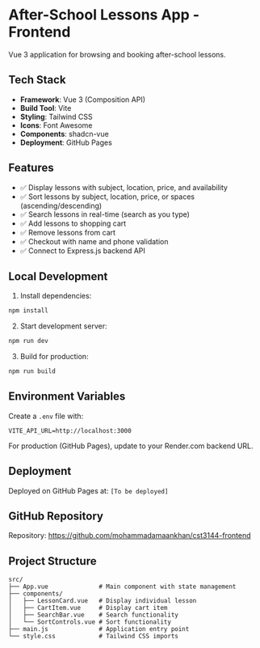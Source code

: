 # After-School Lessons App - Frontend

Vue 3 application for browsing and booking after-school lessons.

## Tech Stack

- **Framework**: Vue 3 (Composition API)
- **Build Tool**: Vite
- **Styling**: Tailwind CSS
- **Icons**: Font Awesome
- **Components**: shadcn-vue
- **Deployment**: GitHub Pages

## Features

- ✅ Display lessons with subject, location, price, and availability
- ✅ Sort lessons by subject, location, price, or spaces (ascending/descending)
- ✅ Search lessons in real-time (search as you type)
- ✅ Add lessons to shopping cart
- ✅ Remove lessons from cart
- ✅ Checkout with name and phone validation
- ✅ Connect to Express.js backend API

## Local Development

1. Install dependencies:
```bash
npm install
```

2. Start development server:
```bash
npm run dev
```

3. Build for production:
```bash
npm run build
```

## Environment Variables

Create a `.env` file with:
```
VITE_API_URL=http://localhost:3000
```

For production (GitHub Pages), update to your Render.com backend URL.

## Deployment

Deployed on GitHub Pages at: `[To be deployed]`

## GitHub Repository

Repository: https://github.com/mohammadamaankhan/cst3144-frontend

## Project Structure

```
src/
├── App.vue              # Main component with state management
├── components/
│   ├── LessonCard.vue   # Display individual lesson
│   ├── CartItem.vue     # Display cart item
│   ├── SearchBar.vue    # Search functionality
│   └── SortControls.vue # Sort functionality
├── main.js              # Application entry point
└── style.css            # Tailwind CSS imports
```
